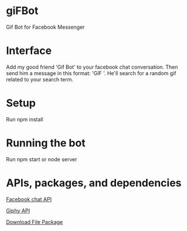 # giFBot
Gif Bot for Facebook Messenger

# Interface
Add my good friend 'Gif Bot' to your facebook chat conversation. Then send him a message in this format: 'GIF <searchterm>'. He'll search for a random gif related to your search term.

# Setup
Run npm install

# Running the bot
Run npm start or node server

# APIs, packages, and dependencies
[Facebook chat API](https://www.npmjs.com/package/facebook-chat-api)

[Giphy API](https://api.giphy.com/)

[Download File Package](https://www.npmjs.com/package/download-file)